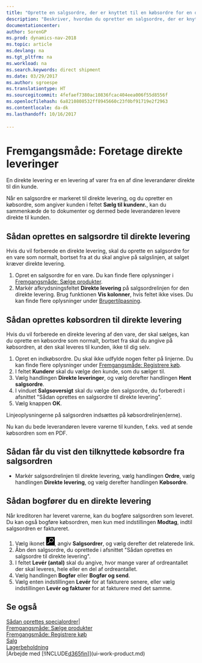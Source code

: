 ```yaml
---
title: "Oprette en salgsordre, der er knyttet til en købsordre for en direkte levering"
description: "Beskriver, hvordan du opretter en salgsordre, der er knyttet til en købsordre for at muliggøre levering direkte fra leverandøren til kunden."
documentationcenter: 
author: SorenGP
ms.prod: dynamics-nav-2018
ms.topic: article
ms.devlang: na
ms.tgt_pltfrm: na
ms.workload: na
ms.search.keywords: direct shipment
ms.date: 03/29/2017
ms.author: sgroespe
ms.translationtype: HT
ms.sourcegitcommit: 4fefaef7380ac10836fcac404eea006f55d8556f
ms.openlocfilehash: 6a8210808532ff8945660c23f0bf91719e2f2963
ms.contentlocale: da-dk
ms.lasthandoff: 10/16/2017

---
```

# <a name="how-to-make-drop-shipments"></a>Fremgangsmåde: Foretage direkte leveringer
En direkte levering er en levering af varer fra en af dine leverandører direkte til din kunde.

Når en salgsordre er markeret til direkte levering, og du opretter en købsordre, som angiver kunden i feltet **Sælg til kundenr.**, kan du sammenkæde de to dokumenter og dermed bede leverandøren levere direkte til kunden.

## <a name="to-create-a-sales-order-for-drop-shipment"></a>Sådan oprettes en salgsordre til direkte levering
Hvis du vil forberede en direkte levering, skal du oprette en salgsordre for en vare som normalt, bortset fra at du skal angive på salgslinjen, at salget kræver direkte levering.

1. Opret en salgsordre for en vare. Du kan finde flere oplysninger i [Fremgangsmåde: Sælge produkter](sales-how-sell-products.md).
2. Markér afkrydsningsfeltet **Direkte levering** på salgsordrelinjen for den direkte levering. Brug funktionen **Vis kolonner**, hvis feltet ikke vises. Du kan finde flere oplysninger under [Brugertilpasning](ui-user-personalization.md).

## <a name="to-create-the-purchase-order-for-drop-shipment"></a>Sådan oprettes købsordren til direkte levering
Hvis du vil forberede en direkte levering af den vare, der skal sælges, kan du oprette en købsordre som normalt, bortset fra skal du angive på købsordren, at den skal leveres til kunden, ikke til dig selv.

1. Opret en indkøbsordre. Du skal ikke udfylde nogen felter på linjerne. Du kan finde flere oplysninger under [Fremgangsmåde: Registrere køb](purchasing-how-record-purchases.md).
2. I feltet **Kundenr** skal du vælge den kunde, som du sælger til.
3. Vælg handlingen **Direkte leveringer**, og vælg derefter handlingen **Hent salgsordre**.
4. I vinduet **Salgsoversigt** skal du vælge den salgsordre, du forberedt i afsnittet "Sådan oprettes en salgsordre til direkte levering".
5. Vælg knappen **OK**.

Linjeoplysningerne på salgsordren indsættes på købsordrelinjen(erne).

Nu kan du bede leverandøren levere varerne til kunden, f.eks. ved at sende købsordren som en PDF.     

## <a name="to-view-the-linked-purchase-order-from-the-sales-order"></a>Sådan får du vist den tilknyttede købsordre fra salgsordren
* Markér salgsordrelinjen til direkte levering, vælg handlingen **Ordre**, vælg handlingen **Direkte levering**, og vælg derefter handlingen **Købsordre**.

## <a name="to-post-a-drop-shipment"></a>Sådan bogfører du en direkte levering
Når kreditoren har leveret varerne, kan du bogføre salgsordren som leveret. Du kan også bogføre købsordren, men kun med indstillingen **Modtag**, indtil salgsordren er faktureret.

1. Vælg ikonet ![Søg efter side eller rapport](media/ui-search/search_small.png "Ikonet Søg efter side eller rapport"), angiv **Salgsordrer**, og vælg derefter det relaterede link.
2. Åbn den salgsordre, du oprettede i afsnittet "Sådan oprettes en salgsordre til direkte levering".
3. I feltet **Levér (antal)** skal du angive, hvor mange varer af ordreantallet der skal leveres, hele eller en del af ordreantallet.
4. Vælg handlingen **Bogfør** eller **Bogfør og send**.
5. Vælg enten indstillingen **Levér** for at fakturere senere, eller vælg indstillingen **Levér og fakturer** for at fakturere med det samme.

## <a name="see-also"></a>Se også
[Sådan oprettes specialordrer](sales-how-to-create-special-orders.md)|  
[Fremgangsmåde: Sælge produkter](sales-how-sell-products.md)  
[Fremgangsmåde: Registrere køb](purchasing-how-record-purchases.md)  
[Salg](sales-manage-sales.md)  
[Lagerbeholdning](inventory-manage-inventory.md)  
[Arbejde med [!INCLUDE[d365fin](includes/d365fin_md.md)]](ui-work-product.md)

